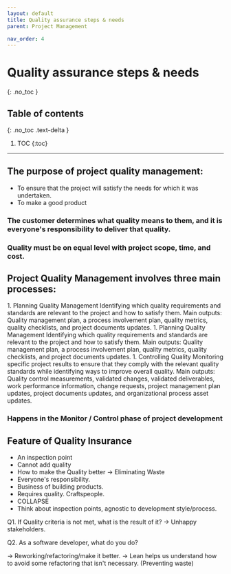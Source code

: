```yaml
---
layout: default
title: Quality assurance steps & needs
parent: Project Management

nav_order: 4
---
```


# Quality assurance steps & needs
{: .no_toc }

## Table of contents
{: .no_toc .text-delta }

1. TOC
{:toc}

---

## The purpose of project quality management:
* To ensure that the project will satisfy the needs for which it was undertaken. 
* To make a good product

### The customer determines what quality means to them, and it is everyone's responsibility to deliver that quality.

### Quality must be on equal level with project scope, time, and cost.

## Project Quality Management involves three main processes:
<div class="code-example" markdown="1">
1. Planning Quality Management 
Identifying which quality requirements and standards are relevant to the project and how to satisfy them.
Main outputs: Quality management plan, a process involvement plan, quality metrics, quality checklists, and project documents updates.
1. Planning Quality Management 
Identifying which quality requirements and standards are relevant to the project and how to satisfy them.
Main outputs: Quality management plan, a process involvement plan, quality metrics, quality checklists, and project documents updates.
1. Controlling Quality 
Monitoring specific project results to ensure that they comply with the relevant quality standards while identifying ways to improve overall quality.
Main outputs: Quality control measurements, validated changes, validated deliverables, work performance information, change requests, project management plan updates, project documents updates, and organizational process asset updates.
</div>


### Happens in the Monitor / Control phase of project development

## Feature of  Quality Insurance 
* An inspection point
* Cannot add quality
* How to make the Quality better -> Eliminating Waste
* Everyone's responsibility.
* Business of building products.
* Requires quality. Craftspeople.
* COLLAPSE
* Think about inspection points, agnostic to development style/process. 

Q1. If Quality criteria is not met, what is the result of it? 
 ->  Unhappy stakeholders. 

Q2. As a software developer, what do you do?

 -> Reworking/refactoring/make it better.
 -> Lean helps us understand how to avoid some refactoring that isn't necessary. (Preventing waste)
